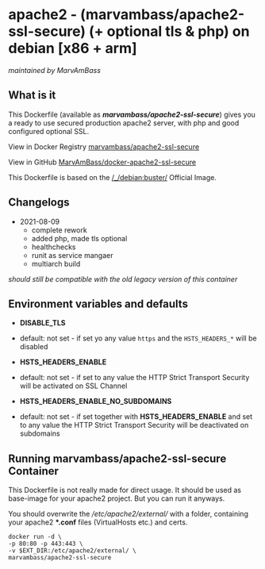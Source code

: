 # apache2 - (marvambass/apache2-ssl-secure) (+ optional tls & php) on debian [x86 + arm]

_maintained by MarvAmBass_

## What is it

This Dockerfile (available as ___marvambass/apache2-ssl-secure___) gives you a ready to use secured production apache2 server, with php and good configured optional SSL.

View in Docker Registry [marvambass/apache2-ssl-secure](https://hub.docker.com/r/marvambass/apache2-ssl-secure)

View in GitHub [MarvAmBass/docker-apache2-ssl-secure](https://github.com/MarvAmBass/docker-apache2-ssl-secure)

This Dockerfile is based on the [/_/debian:buster/](https://registry.hub.docker.com/_/debian/) Official Image.

## Changelogs

* 2021-08-09
    * complete rework
    * added php, made tls optional
    * healthchecks
    * runit as service mangaer
    * multiarch build

_should still be compatible with the old legacy version of this container_

## Environment variables and defaults

* __DISABLE\_TLS__
 * default: not set - if set yo any value `https` and the `HSTS_HEADERS_*` will be disabled

* __HSTS\_HEADERS\_ENABLE__
 * default: not set - if set to any value the HTTP Strict Transport Security will be activated on SSL Channel

* __HSTS\_HEADERS\_ENABLE\_NO\_SUBDOMAINS__
 * default: not set - if set together with __HSTS\_HEADERS\_ENABLE__ and set to any value the HTTP Strict Transport Security will be deactivated on subdomains


## Running marvambass/apache2-ssl-secure Container

This Dockerfile is not really made for direct usage. It should be used as base-image for your apache2 project. But you can run it anyways.

You should overwrite the _/etc/apache2/external/_ with a folder, containing your apache2 __\*.conf__ files (VirtualHosts etc.) and certs.

    docker run -d \
    -p 80:80 -p 443:443 \
    -v $EXT_DIR:/etc/apache2/external/ \
    marvambass/apache2-ssl-secure


